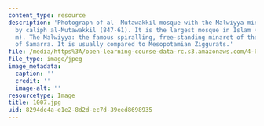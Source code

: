 ```yaml
---
content_type: resource
description: 'Photograph of al- Mutawakkil mosque with the Malwiyya minaret. Founded
  by caliph al-Mutawakkil (847-61). It is the largest mosque in Islam (240 by 156
  m). The Malwiyya: the famous spiralling, free-standing minaret of the Great Mosque
  of Samarra. It is usually compared to Mesopotamian Ziggurats.'
file: /media/https%3A/open-learning-course-data-rc.s3.amazonaws.com/4-615-the-architecture-of-cairo-spring-2002/8294dc4ae1e28d2dec7d39eed8698935_1007.jpg
file_type: image/jpeg
image_metadata:
  caption: ''
  credit: ''
  image-alt: ''
resourcetype: Image
title: 1007.jpg
uid: 8294dc4a-e1e2-8d2d-ec7d-39eed8698935
---
```

